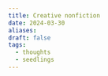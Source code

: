 ```yaml
---
title: Creative nonfiction
date: 2024-03-30
aliases: 
draft: false
tags:
  - thoughts
  - seedlings
---
```

